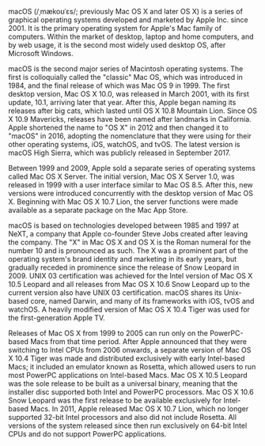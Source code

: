 macOS (/ˌmækoʊˈɛs/; previously Mac OS X and later OS X) is a series of graphical operating systems developed and marketed by Apple Inc. since 2001. It is the primary operating system for Apple's Mac family of computers. Within the market of desktop, laptop and home computers, and by web usage, it is the second most widely used desktop OS, after Microsoft Windows.

macOS is the second major series of Macintosh operating systems. The first is colloquially called the "classic" Mac OS, which was introduced in 1984, and the final release of which was Mac OS 9 in 1999. The first desktop version, Mac OS X 10.0, was released in March 2001, with its first update, 10.1, arriving later that year. After this, Apple began naming its releases after big cats, which lasted until OS X 10.8 Mountain Lion. Since OS X 10.9 Mavericks, releases have been named after landmarks in California. Apple shortened the name to "OS X" in 2012 and then changed it to "macOS" in 2016, adopting the nomenclature that they were using for their other operating systems, iOS, watchOS, and tvOS. The latest version is macOS High Sierra, which was publicly released in September 2017.

Between 1999 and 2009, Apple sold a separate series of operating systems called Mac OS X Server. The initial version, Mac OS X Server 1.0, was released in 1999 with a user interface similar to Mac OS 8.5. After this, new versions were introduced concurrently with the desktop version of Mac OS X. Beginning with Mac OS X 10.7 Lion, the server functions were made available as a separate package on the Mac App Store.

macOS is based on technologies developed between 1985 and 1997 at NeXT, a company that Apple co-founder Steve Jobs created after leaving the company. The "X" in Mac OS X and OS X is the Roman numeral for the number 10 and is pronounced as such. The X was a prominent part of the operating system's brand identity and marketing in its early years, but gradually receded in prominence since the release of Snow Leopard in 2009. UNIX 03 certification was achieved for the Intel version of Mac OS X 10.5 Leopard and all releases from Mac OS X 10.6 Snow Leopard up to the current version also have UNIX 03 certification. macOS shares its Unix-based core, named Darwin, and many of its frameworks with iOS, tvOS and watchOS. A heavily modified version of Mac OS X 10.4 Tiger was used for the first-generation Apple TV.

Releases of Mac OS X from 1999 to 2005 can run only on the PowerPC-based Macs from that time period. After Apple announced that they were switching to Intel CPUs from 2006 onwards, a separate version of Mac OS X 10.4 Tiger was made and distributed exclusively with early Intel-based Macs; it included an emulator known as Rosetta, which allowed users to run most PowerPC applications on Intel-based Macs. Mac OS X 10.5 Leopard was the sole release to be built as a universal binary, meaning that the installer disc supported both Intel and PowerPC processors. Mac OS X 10.6 Snow Leopard was the first release to be available exclusively for Intel-based Macs. In 2011, Apple released Mac OS X 10.7 Lion, which no longer supported 32-bit Intel processors and also did not include Rosetta. All versions of the system released since then run exclusively on 64-bit Intel CPUs and do not support PowerPC applications.
